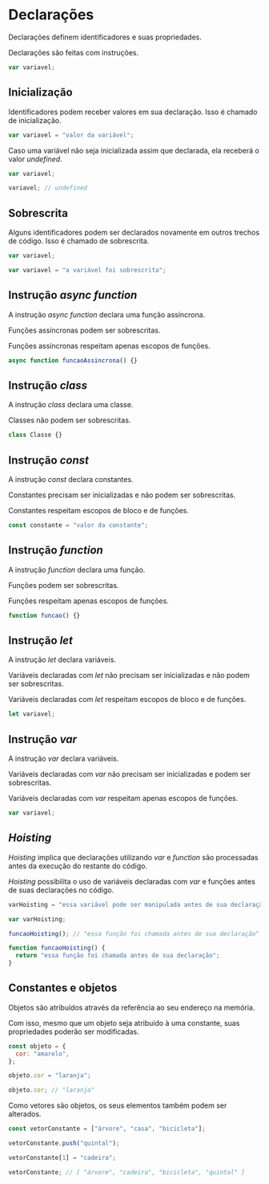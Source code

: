 # Declarações

Declarações definem identificadores e suas propriedades.

Declarações são feitas com instruções.

```javascript
var variavel;
```

## Inicialização

Identificadores podem receber valores em sua declaração. Isso é chamado de inicialização.

```javascript
var variavel = "valor da variável";
```

Caso uma variável não seja inicializada assim que declarada, ela receberá o valor _undefined_.

```javascript
var variavel;

variavel; // undefined
```

## Sobrescrita

Alguns identificadores podem ser declarados novamente em outros trechos de código. Isso é chamado de sobrescrita.

```javascript
var variavel;

var variavel = "a variável foi sobrescrita";
```

## Instrução _async function_

A instrução _async function_ declara uma função assíncrona.

Funções assíncronas podem ser sobrescritas.

Funções assíncronas respeitam apenas escopos de funções.

```javascript
async function funcaoAssincrona() {}
```

## Instrução _class_

A instrução _class_ declara uma classe.

Classes não podem ser sobrescritas.

```javascript
class Classe {}
```

## Instrução _const_

A instrução _const_ declara constantes.

Constantes precisam ser inicializadas e não podem ser sobrescritas.

Constantes respeitam escopos de bloco e de funções.

```javascript
const constante = "valor da constante";
```

## Instrução _function_

A instrução _function_ declara uma função.

Funções podem ser sobrescritas.

Funções respeitam apenas escopos de funções.

```javascript
function funcao() {}
```

## Instrução _let_

A instrução _let_ declara variáveis.

Variáveis declaradas com _let_ não precisam ser inicializadas e não podem ser sobrescritas.

Variáveis declaradas com _let_ respeitam escopos de bloco e de funções.

```javascript
let variavel;
```

## Instrução _var_

A instrução _var_ declara variáveis.

Variáveis declaradas com _var_ não precisam ser inicializadas e podem ser sobrescritas.

Variáveis declaradas com _var_ respeitam apenas escopos de funções.

```javascript
var variavel;
```

## _Hoisting_

_Hoisting_ implica que declarações utilizando _var_ e _function_ são processadas antes da execução do restante do código.

_Hoisting_ possibilita o uso de variáveis declaradas com _var_ e funções antes de suas declarações no código.

```javascript
varHoisting = "essa variável pode ser manipulada antes de sua declaração";

var varHoisting;

funcaoHoisting(); // "essa função foi chamada antes de sua declaração"

function funcaoHoisting() {
  return "essa função foi chamada antes de sua declaração";
}
```

## Constantes e objetos

Objetos são atribuídos através da referência ao seu endereço na memória.

Com isso, mesmo que um objeto seja atribuído à uma constante, suas propriedades poderão ser modificadas.

```javascript
const objeto = {
  cor: "amarelo",
};

objeto.cor = "laranja";

objeto.cor; // "laranja"
```

Como vetores são objetos, os seus elementos também podem ser alterados.

```javascript
const vetorConstante = ["árvore", "casa", "bicicleta"];

vetorConstante.push("quintal");

vetorConstante[1] = "cadeira";

vetorConstante; // [ "árvore", "cadeira", "bicicleta", "quintal" ]
```
